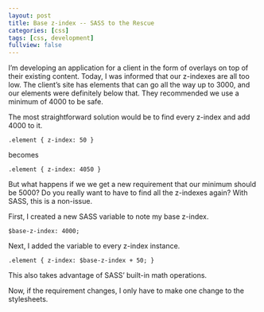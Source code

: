 ```yaml
---
layout: post
title: Base z-index -- SASS to the Rescue
categories: [css]
tags: [css, development]
fullview: false
---
```


I’m developing an application for a client in the form of overlays on top of their existing content.  Today, I was informed that our z-indexes are all too low.  The client’s site has elements that can go all the way up to 3000, and our elements were definitely below that.  They recommended we use a minimum of 4000 to be safe.

The most straightforward solution would be to find every z-index and add 4000 to it.

	.element { z-index: 50 }

becomes

	.element { z-index: 4050 }

But what happens if we we get a new requirement that our minimum should be 5000?  Do you really want to have to find all the z-indexes again? With SASS, this is a non-issue.

First, I created a new SASS variable to note my base z-index.

	$base-z-index: 4000;

Next, I added the variable to every z-index instance.

	.element { z-index: $base-z-index + 50; }

This also takes advantage of SASS’ built-in math operations.

Now, if the requirement changes, I only have to make one change to the stylesheets.